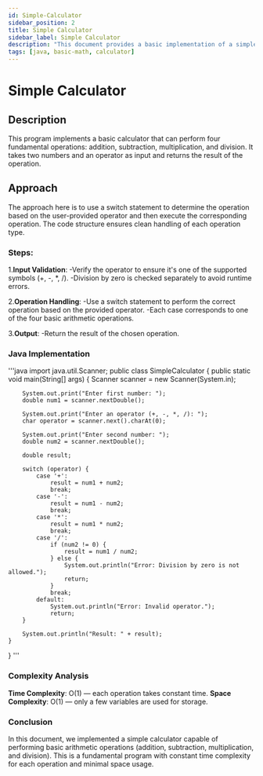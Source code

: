 ```yaml
---
id: Simple-Calculator
sidebar_position: 2
title: Simple Calculator
sidebar_label: Simple Calculator
description: "This document provides a basic implementation of a simple calculator in Java, explaining its description, approach, and implementation."
tags: [java, basic-math, calculator]
---
```


# Simple Calculator

## Description
This program implements a basic calculator that can perform four fundamental operations: addition, subtraction, multiplication, and division. It takes two numbers and an operator as input and returns the result of the operation.

## Approach
The approach here is to use a switch statement to determine the operation based on the user-provided operator and then execute the corresponding operation. The code structure ensures clean handling of each operation type.

### Steps:

1.**Input Validation**:
-Verify the operator to ensure it's one of the supported symbols (+, -, *, /).
-Division by zero is checked separately to avoid runtime errors.

2.**Operation Handling**:
-Use a switch statement to perform the correct operation based on the provided operator.
-Each case corresponds to one of the four basic arithmetic operations.

3.**Output**:
-Return the result of the chosen operation.

### Java Implementation
'''java
import java.util.Scanner;
public class SimpleCalculator {
    public static void main(String[] args) {
        Scanner scanner = new Scanner(System.in);

        System.out.print("Enter first number: ");
        double num1 = scanner.nextDouble();

        System.out.print("Enter an operator (+, -, *, /): ");
        char operator = scanner.next().charAt(0);

        System.out.print("Enter second number: ");
        double num2 = scanner.nextDouble();

        double result;

        switch (operator) {
            case '+':
                result = num1 + num2;
                break;
            case '-':
                result = num1 - num2;
                break;
            case '*':
                result = num1 * num2;
                break;
            case '/':
                if (num2 != 0) {
                    result = num1 / num2;
                } else {
                    System.out.println("Error: Division by zero is not allowed.");
                    return;
                }
                break;
            default:
                System.out.println("Error: Invalid operator.");
                return;
        }

        System.out.println("Result: " + result);
    }
}
'''
### Complexity Analysis
**Time Complexity**: 
O(1) — each operation takes constant time.
**Space Complexity**: 
O(1) — only a few variables are used for storage.

### Conclusion
In this document, we implemented a simple calculator capable of performing basic arithmetic operations (addition, subtraction, multiplication, and division). This is a fundamental program with constant time complexity for each operation and minimal space usage.
